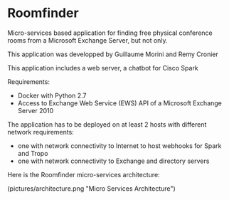 Roomfinder
==========

Micro-services based application for finding free physical conference rooms from a Microsoft Exchange Server, but not only.

This application was developped by Guillaume Morini and Remy Cronier

This application includes a web server, a chatbot for Cisco Spark


Requirements:
 - Docker with Python 2.7
 - Access to Exchange Web Service (EWS) API of a Microsoft Exchange Server 2010 

The application has to be deployed on at least 2 hosts with different network requirements:
 - one with network connectivity to Internet to host webhooks for Spark and Tropo
 - one with network connectivity to Exchange and directory servers

Here is the Roomfinder micro-services architecture:

(pictures/architecture.png "Micro Services Architecture")



